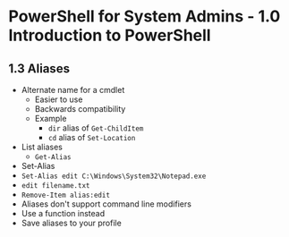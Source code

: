 PowerShell for System Admins - 1.0 Introduction to PowerShell
============================================================

1.3 Aliases
------------------------------------------------------------

+ Alternate name for a cmdlet
	- Easier to use
	- Backwards compatibility
	- Example
		- `dir` alias of `Get-ChildItem`
		- `cd` alias of `Set-Location`
+ List aliases
	- `Get-Alias` 
+ Set-Alias <alias> <command>
+ `Set-Alias edit C:\Windows\System32\Notepad.exe`
+ `edit filename.txt`
+ `Remove-Item alias:edit`
+ Aliases don't support command line modifiers
+ Use a function instead
+ Save aliases to your profile
